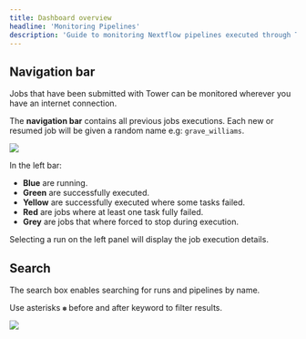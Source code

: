 ```yaml
---
title: Dashboard overview
headline: 'Monitoring Pipelines'
description: 'Guide to monitoring Nextflow pipelines executed through Tower.'
---
```


## Navigation bar

Jobs that have been submitted with Tower can be monitored wherever you have an internet connection. 

The **navigation bar** contains all previous jobs executions. Each new or resumed job will be given a random name e.g: `grave_williams`.

![](/assets/images/2020/10/monitoring_overview.png)


In the left bar:

  - **Blue** are running.
  - **Green** are successfully executed.
  - **Yellow** are successfully executed where some tasks failed.
  - **Red** are jobs where at least one task fully failed.
  - **Grey** are jobs that where forced to stop during execution.

  Selecting a run on the left panel will display the job execution details.

## Search

The search box enables searching for runs and pipelines by name. 

Use asterisks `✽` before and after keyword to filter results.

![](/assets/images/2020/10/monitoring_search.png)

